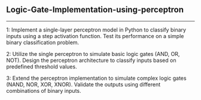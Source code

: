## Logic-Gate-Implementation-using-perceptron
---
1: Implement a single-layer perceptron model in Python to classify binary inputs using a step activation function. Test its performance on a simple binary classification problem.

2: Utilize the single perceptron to simulate basic logic gates (AND, OR, NOT). Design the perceptron architecture to classify inputs based on predefined threshold values.

3: Extend the perceptron implementation to simulate complex logic gates (NAND, NOR, XOR, XNOR). Validate the outputs using different combinations of binary inputs.
